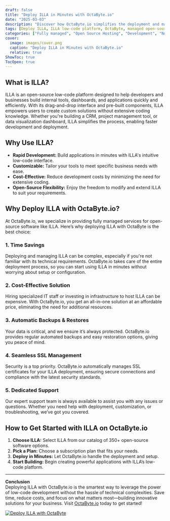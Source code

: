 ```yaml
---
draft: false
title: "Deploy ILLA in Minutes with OctaByte.io"
date: "2025-03-03"
description: "Discover how OctaByte.io simplifies the deployment and management of ILLA, an open-source low-code platform, saving you time, effort, and resources. Let OctaByte handle the technical complexities while you focus on building powerful applications."
tags: [Deploy ILLA, ILLA low-code platform, OctaByte, managed open-source software, low-code deployment, ILLA benefits, OctaByte managed services, open-source software hosting, ILLA deployment made easy]
categories: ["Fully managed", "Open Source Hosting", "Development", "Nocode Lowcode", "ILLA"]
cover:
  image: images/cover.png
  caption: "Deploy ILLA in Minutes with OctaByte.io"
  relative: true
ShowToc: true
TocOpen: true
---
```



## What is ILLA?

ILLA is an open-source low-code platform designed to help developers and businesses build internal tools, dashboards, and applications quickly and efficiently. With its drag-and-drop interface and pre-built components, ILLA empowers users to create custom solutions without extensive coding knowledge. Whether you're building a CRM, project management tool, or data visualization dashboard, ILLA simplifies the process, enabling faster development and deployment.

## Why Use ILLA?

- **Rapid Development:** Build applications in minutes with ILLA's intuitive low-code interface.
- **Customizable:** Tailor your tools to meet specific business needs with ease.
- **Cost-Effective:** Reduce development costs by minimizing the need for extensive coding.
- **Open-Source Flexibility:** Enjoy the freedom to modify and extend ILLA to suit your requirements.

## Why Deploy ILLA with OctaByte.io?

At OctaByte.io, we specialize in providing fully managed services for open-source software like ILLA. Here’s why deploying ILLA with OctaByte is the best choice:

### 1. **Time Savings**
Deploying and managing ILLA can be complex, especially if you're not familiar with its technical requirements. OctaByte.io takes care of the entire deployment process, so you can start using ILLA in minutes without worrying about setup or configuration.

### 2. **Cost-Effective Solution**
Hiring specialized IT staff or investing in infrastructure to host ILLA can be expensive. With OctaByte.io, you get an all-in-one solution at an affordable price, eliminating the need for additional resources.

### 3. **Automatic Backups & Restores**
Your data is critical, and we ensure it’s always protected. OctaByte.io provides regular automated backups and easy restoration options, giving you peace of mind.

### 4. **Seamless SSL Management**
Security is a top priority. OctaByte.io automatically manages SSL certificates for your ILLA deployment, ensuring secure connections and compliance with the latest security standards.

### 5. **Dedicated Support**
Our expert support team is always available to assist you with any issues or questions. Whether you need help with deployment, customization, or troubleshooting, we’ve got you covered.

## How to Get Started with ILLA on OctaByte.io

1. **Choose ILLA:** Select ILLA from our catalog of 350+ open-source software options.
2. **Pick a Plan:** Choose a subscription plan that fits your needs.
3. **Deploy in Minutes:** Let OctaByte.io handle the deployment and setup.
4. **Start Building:** Begin creating powerful applications with ILLA’s low-code platform.

---

**Conclusion**  
Deploying ILLA with OctaByte.io is the smartest way to leverage the power of low-code development without the hassle of technical complexities. Save time, reduce costs, and focus on what matters most—building innovative solutions for your business. Visit [OctaByte.io](https://octabyte.io) today to get started!

[![Deploy ILLA with OctaByte](/images/deploy-on-octabyte.png)](https://octabyte.io/fully-managed-open-source-services/development/nocode-lowcode/illa)